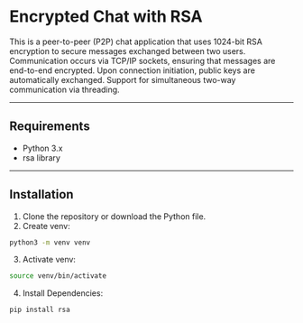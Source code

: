 # Encrypted Chat with RSA

This is a peer-to-peer (P2P) chat application that uses 1024-bit RSA encryption to secure messages exchanged between two users. Communication occurs via TCP/IP sockets, ensuring that messages are end-to-end encrypted. Upon connection initiation, public keys are automatically exchanged. Support for simultaneous two-way communication via threading.

---

## Requirements

- Python 3.x
- rsa library

---

## Installation

1. Clone the repository or download the Python file.
2. Create venv:
```bash
python3 -m venv venv
```
3. Activate venv:
```bash
source venv/bin/activate
```
4. Install Dependencies:
```bash
pip install rsa
```